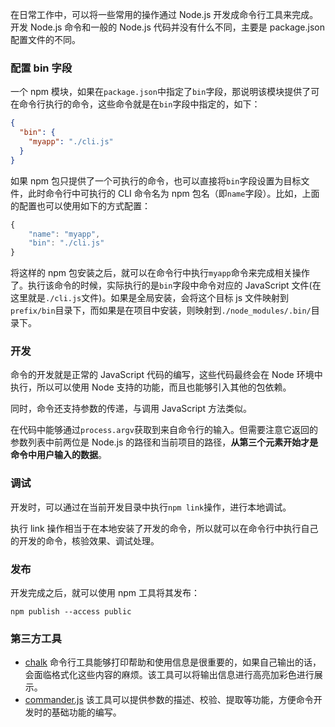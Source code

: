 在日常工作中，可以将一些常用的操作通过 Node.js 开发成命令行工具来完成。开发 Node.js 命令和一般的 Node.js 代码并没有什么不同，主要是 package.json 配置文件的不同。

### 配置 bin 字段

一个 npm 模块，如果在`package.json`中指定了`bin`字段，那说明该模块提供了可在命令行执行的命令，这些命令就是在`bin`字段中指定的，如下：

```json
{
  "bin": {
    "myapp": "./cli.js"
  }
}
```

如果 npm 包只提供了一个可执行的命令，也可以直接将`bin`字段设置为目标文件，此时命令行中可执行的 CLI 命令名为 npm 包名（即`name`字段）。比如，上面的配置也可以使用如下的方式配置：

```JavaScript
{
    "name": "myapp",
    "bin": "./cli.js"
}
```

将这样的 npm 包安装之后，就可以在命令行中执行`myapp`命令来完成相关操作了。执行该命令的时候，实际执行的是`bin`字段中命令对应的 JavaScript 文件(在这里就是`./cli.js`文件)。如果是全局安装，会将这个目标 js 文件映射到`prefix/bin`目录下，而如果是在项目中安装，则映射到`./node_modules/.bin/`目录下。

### 开发

命令的开发就是正常的 JavaScript 代码的编写，这些代码最终会在 Node 环境中执行，所以可以使用 Node 支持的功能，而且也能够引入其他的包依赖。

同时，命令还支持参数的传递，与调用 JavaScript 方法类似。

在代码中能够通过`process.argv`获取到来自命令行的输入。但需要注意它返回的参数列表中前两位是 Node.js 的路径和当前项目的路径，**从第三个元素开始才是命令中用户输入的数据**。

### 调试

开发时，可以通过在当前开发目录中执行`npm link`操作，进行本地调试。

执行 link 操作相当于在本地安装了开发的命令，所以就可以在命令行中执行自己的开发的命令，核验效果、调试处理。

### 发布

开发完成之后，就可以使用 npm 工具将其发布：

```shell
npm publish --access public
```

### 第三方工具

* [chalk](https://github.com/chalk/chalk) 命令行工具能够打印帮助和使用信息是很重要的，如果自己输出的话，会面临格式化这些内容的麻烦。该工具可以将输出信息进行高亮加彩色进行展示。
* [commander.js](https://github.com/tj/commander.js/) 该工具可以提供参数的描述、校验、提取等功能，方便命令开发时的基础功能的编写。



